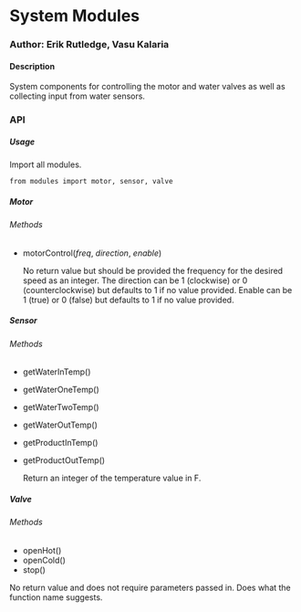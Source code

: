 # System Modules

### Author: Erik Rutledge, Vasu Kalaria

#### Description
System components for controlling the motor and water valves as well as collecting input from water sensors.

### API

##### Usage

Import all modules.
```
from modules import motor, sensor, valve
```

##### Motor

###### Methods
  * motorControl(_freq_, _direction_, _enable_)

    No return value but should be provided the frequency for the desired speed as an integer. The direction can be 1 (clockwise) or 0 (counterclockwise) but defaults to 1 if no value provided. Enable can be 1 (true) or 0 (false) but defaults to 1 if no value provided.

##### Sensor

###### Methods
  * getWaterInTemp()
  * getWaterOneTemp()
  * getWaterTwoTemp()
  * getWaterOutTemp()
  * getProductInTemp()
  * getProductOutTemp()

    Return an integer of the temperature value in F.


##### Valve

###### Methods
  * openHot()
  * openCold()
  * stop()

  No return value and does not require parameters passed in. Does what the function name suggests.
